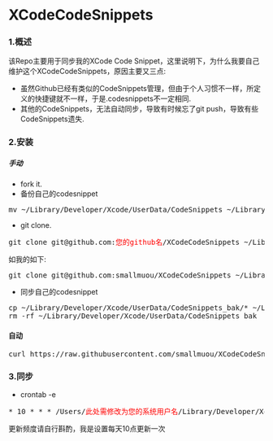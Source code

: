 # XCodeCodeSnippets

### 1.概述
该Repo主要用于同步我的XCode Code Snippet，这里说明下，为什么我要自己维护这个XCodeCodeSnippets，原因主要又三点:

* 虽然Github已经有类似的CodeSnippets管理，但由于个人习惯不一样，所定义的快捷键就不一样，于是.codesnippets不一定相同.
* 其他的CodeSnippets，无法自动同步，导致有时候忘了git push，导致有些CodeSnippets遗失.

### 2.安装
##### 手动
* fork it.
* 备份自己的codesnippet
<pre>
mv ~/Library/Developer/Xcode/UserData/CodeSnippets ~/Library/Developer/Xcode/UserData/CodeSnippets_bak
</pre>
* git clone. 
<pre>
git clone git@github.com:<font color="red">您的github名</font>/XCodeCodeSnippets ~/Library/Developer/Xcode/UserData/CodeSnippets
</pre>
如我的如下:
<pre>
git clone git@github.com:smallmuou/XCodeCodeSnippets ~/Library/Developer/Xcode/UserData/CodeSnippets
</pre>

* 同步自己的codesnippet
<pre>
cp ~/Library/Developer/Xcode/UserData/CodeSnippets_bak/* ~/Library/Developer/Xcode/UserData/CodeSnippets
rm -rf ~/Library/Developer/Xcode/UserData/CodeSnippets_bak
</pre>

#### 自动
<pre>
curl https://raw.githubusercontent.com/smallmuou/XCodeCodeSnippets/master/install.sh|/bin/bash
</pre>

### 3.同步
* crontab -e 
<pre>
* 10 * * * /Users/<font color="red">此处需修改为您的系统用户名</font>/Library/Developer/Xcode/UserData/CodeSnippets/sync.sh
</pre>
更新频度请自行斟酌，我是设置每天10点更新一次